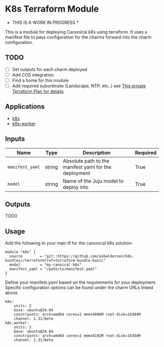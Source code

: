 # K8s Terraform Module

* THIS IS A WORK IN PROGRESS *

This is a module for deploying Canonical k8s using terraform. It uses
a manifest file to pass configuration for the charms forward into the
charm configuration. 

## TODO
- [  ] Set outputs for each charm deployed
- [  ] Add COS integration
- [  ] Find a home for this module
- [  ] Add required subordinate (Landscape, NTP, etc..) see [This private Terraform Plan for details](https://git.launchpad.net/canonical-terraform-modules/tree/services/compute/canonical_k8s_cluster/main.tf#n214)

## Applications
* [k8s](https://charmhub.io/k8s)
* [k8s-worker](https://charmhub.io/k8s-worker)

## Inputs
| Name | Type | Description | Required |
| - | - | - | - |
| `manifest_yaml` | string | Absolute path to the manifest yaml for the deployment | True |
| `model` | string | Name of the Juju model to deploy into | True |

## Outputs
TODO

## Usage

Add the following to your main.tf for the canonical k8s solution:

```
module "k8s" {
  source        = "git::https://github.com/asbalderson/k8s-bundles//terraform?ref=terraform-bundle-basic" 
  model         = "my-canoical-k8s"
  manifest_yaml = "/path/to/manifest.yaml"
}
```

Define your manifest.yaml based on the requirements for your deployment. Specific configuration
options can be found under the charm URLs linked above.

```
k8s:
    units: 2
    base: ubuntu@24.04
    constraints: arch=amd64 cores=2 mem=4096M root-disk=16384M
    channel: 1.31/beta
k8s_worker:
    units: 2
    base: ubuntu@24.04
    constraints: arch=amd64 cores=2 mem=8192M root-disk=16384M
    channel: 1.31/beta
```



